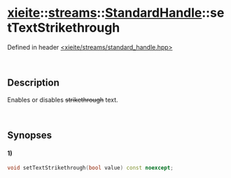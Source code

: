 # [xieite](../../../../../xieite.md)\:\:[streams](../../../../../streams.md)\:\:[StandardHandle](../../../standard_handle.md)\:\:setTextStrikethrough
Defined in header [<xieite/streams/standard_handle.hpp>](../../../../../../include/xieite/streams/standard_handle.hpp)

&nbsp;

## Description
Enables or disables ~~strikethrough~~ text.

&nbsp;

## Synopses
#### 1)
```cpp
void setTextStrikethrough(bool value) const noexcept;
```
